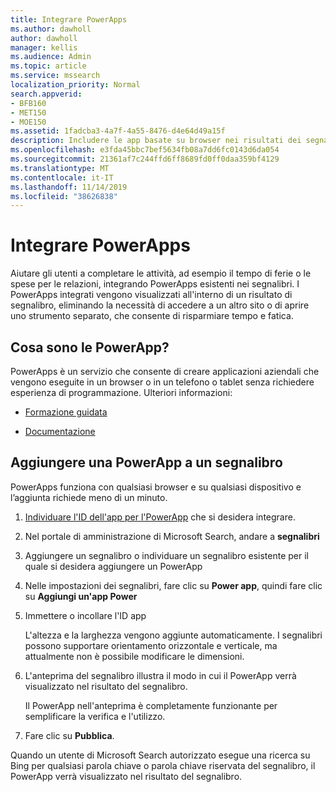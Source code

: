 ```yaml
---
title: Integrare PowerApps
ms.author: dawholl
author: dawholl
manager: kellis
ms.audience: Admin
ms.topic: article
ms.service: mssearch
localization_priority: Normal
search.appverid:
- BFB160
- MET150
- MOE150
ms.assetid: 1fadcba3-4a7f-4a55-8476-d4e64d49a15f
description: Includere le app basate su browser nei risultati dei segnalibri per Microsoft Search
ms.openlocfilehash: e3fda45bbc7bef5634fb08a7dd6fc0143d6da054
ms.sourcegitcommit: 21361af7c244ffd6ff8689fd0ff0daa359bf4129
ms.translationtype: MT
ms.contentlocale: it-IT
ms.lasthandoff: 11/14/2019
ms.locfileid: "38626838"
---
```

# <a name="integrate-powerapps"></a>Integrare PowerApps
   
Aiutare gli utenti a completare le attività, ad esempio il tempo di ferie o le spese per le relazioni, integrando PowerApps esistenti nei segnalibri. I PowerApps integrati vengono visualizzati all'interno di un risultato di segnalibro, eliminando la necessità di accedere a un altro sito o di aprire uno strumento separato, che consente di risparmiare tempo e fatica.
  
## <a name="what-are-powerapps"></a>Cosa sono le PowerApp?

PowerApps è un servizio che consente di creare applicazioni aziendali che vengono eseguite in un browser o in un telefono o tablet senza richiedere esperienza di programmazione. Ulteriori informazioni:
  
- [Formazione guidata](https://docs.microsoft.com/learn/browse/?products=powerapps)
    
- [Documentazione](https://docs.microsoft.com/powerapps/)
    
## <a name="add-a-powerapp-to-a-bookmark"></a>Aggiungere una PowerApp a un segnalibro

PowerApps funziona con qualsiasi browser e su qualsiasi dispositivo e l’aggiunta richiede meno di un minuto.
  
1. [Individuare l'ID dell'app per l'PowerApp](https://docs.microsoft.com/powerapps/maker/canvas-apps/get-sessionid#get-an-app-id) che si desidera integrare.
    
2. Nel portale di amministrazione di Microsoft Search, andare a **segnalibri**
    
3. Aggiungere un segnalibro o individuare un segnalibro esistente per il quale si desidera aggiungere un PowerApp
    
4. Nelle impostazioni dei segnalibri, fare clic su **Power app**, quindi fare clic su **Aggiungi un'app Power**
    
5. Immettere o incollare l'ID app
    
    L'altezza e la larghezza vengono aggiunte automaticamente. I segnalibri possono supportare orientamento orizzontale e verticale, ma attualmente non è possibile modificare le dimensioni.
    
6. L'anteprima del segnalibro illustra il modo in cui il PowerApp verrà visualizzato nel risultato del segnalibro.
    
    Il PowerApp nell'anteprima è completamente funzionante per semplificare la verifica e l'utilizzo.
    
7. Fare clic su **Pubblica**.
    
Quando un utente di Microsoft Search autorizzato esegue una ricerca su Bing per qualsiasi parola chiave o parola chiave riservata del segnalibro, il PowerApp verrà visualizzato nel risultato del segnalibro.
